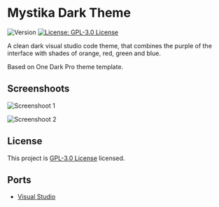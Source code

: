 # Mystika Dark Theme
![Version](https://img.shields.io/badge/version-1.1.5-blue.svg?cacheSeconds=2592000) [![License: GPL-3.0 License](https://img.shields.io/github/license/Bastianpv/mystika-dark-theme)](https://github.com/Bastianpv/mystika-dark-theme/blob/master/LICENSE)

A clean dark visual studio code theme, that combines the purple of the interface with shades of orange, red, green and blue.

Based on One Dark Pro theme template.
## Screenshoots
![Screenshoot 1](https://raw.githubusercontent.com/Bastianpv/mystika-dark-theme-vscode/main/Screenshots/screenshoot1.png?)

![Screenshoot 2](https://raw.githubusercontent.com/Bastianpv/mystika-dark-theme-vscode/main/Screenshots/screenshoot2.png?)
## License
This project is [GPL-3.0 License](https://github.com/Bastianpv/mystika-dark-theme/blob/master/LICENSE) licensed.

## Ports
 - [Visual Studio](https://github.com/Bastianpv/mystika-dark-theme-vs)
